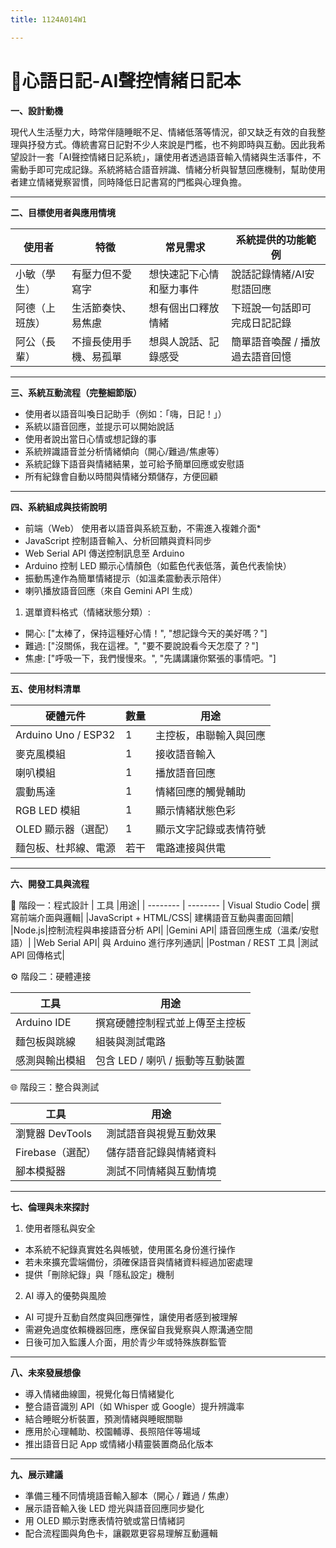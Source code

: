 ```yaml
---
title: 1124A014W1

---
```


# 🌟心語日記-AI聲控情緒日記本

**一、設計動機**

現代人生活壓力大，時常伴隨睡眠不足、情緒低落等情況，卻又缺乏有效的自我整理與抒發方式。傳統書寫日記對不少人來說是門檻，也不夠即時與互動。因此我希望設計一套「AI聲控情緒日記系統」，讓使用者透過語音輸入情緒與生活事件，不需動手即可完成記錄。系統將結合語音辨識、情緒分析與智慧回應機制，幫助使用者建立情緒覺察習慣，同時降低日記書寫的門檻與心理負擔。

---
**二、目標使用者與應用情境**

| 使用者 | 特徵 |常見需求| 系統提供的功能範例|
| --- | -------- | -------- | -------- |
| 小敏（學生） |有壓力但不愛寫字|想快速記下心情和壓力事件|說話記錄情緒/AI安慰語回應|
| 阿德（上班族）|	生活節奏快、易焦慮|想有個出口釋放情緒|下班說一句話即可完成日記記錄 |
|阿公（長輩）|不擅長使用手機、易孤單	|想與人說話、記錄感受|簡單語音喚醒 / 播放過去語音回憶|

---
**三、系統互動流程（完整細節版）**
* 使用者以語音叫喚日記助手（例如：「嗨，日記！」）
* 系統以語音回應，並提示可以開始說話
* 使用者說出當日心情或想記錄的事
* 系統辨識語音並分析情緒傾向（開心/難過/焦慮等）
* 系統記錄下語音與情緒結果，並可給予簡單回應或安慰語
* 所有紀錄會自動以時間與情緒分類儲存，方便回顧


---
**四、系統組成與技術說明**

* 前端（Web） 使用者以語音與系統互動，不需進入複雜介面* 
* JavaScript 控制語音輸入、分析回饋與資料同步
* Web Serial API 傳送控制訊息至 Arduino
* Arduino 控制 LED 顯示心情顏色（如藍色代表低落，黃色代表愉快）
* 振動馬達作為簡單情緒提示（如溫柔震動表示陪伴）
* 喇叭播放語音回應（來自 Gemini API 生成）

1. 選單資料格式（情緒狀態分類）:

* 開心: ["太棒了，保持這種好心情！", "想記錄今天的美好嗎？"]
* 難過: ["沒關係，我在這裡。", "要不要說說看今天怎麼了？"]
* 焦慮: ["呼吸一下，我們慢慢來。", "先講講讓你緊張的事情吧。"]
  
---
**五、使用材料清單**


|硬體元件|數量|用途|
| -------- | -------- | -------- |
|Arduino Uno / ESP32|1|主控板，串聯輸入與回應|
|麥克風模組|1|接收語音輸入|
|喇叭模組|1|播放語音回應|
|震動馬達|1|情緒回應的觸覺輔助|
|RGB LED 模組|1|顯示情緒狀態色彩|
|OLED 顯示器（選配）| 1 |顯示文字記錄或表情符號|
|麵包板、杜邦線、電源|若干|電路連接與供電|


---
**六、開發工具與流程**

🔧 階段一：程式設計
| 工具 |用途|
| -------- | -------- |
Visual Studio Code|	撰寫前端介面與邏輯|
|JavaScript + HTML/CSS|	建構語音互動與畫面回饋|
|Node.js|控制流程與串接語音分析 API|
|Gemini API|	語音回應生成（溫柔/安慰語）|
|Web Serial API|	與 Arduino 進行序列通訊|
|Postman / REST 工具 |測試 API 回傳格式|

⚙️ 階段二：硬體連接

|工具|用途|
| ---- | ---- |
|Arduino IDE|撰寫硬體控制程式並上傳至主控板|
|麵包板與跳線|組裝與測試電路|
|感測與輸出模組|	包含 LED / 喇叭 / 振動等互動裝置|

🌐 階段三：整合與測試


|工具 |用途|
| -------- | -------- |
|瀏覽器 DevTools|測試語音與視覺互動效果|
|Firebase（選配）|儲存語音記錄與情緒資料|
|腳本模擬器|	測試不同情緒與互動情境|


---
**七、倫理與未來探討**

1. 使用者隱私與安全
* 本系統不紀錄真實姓名與帳號，使用匿名身份進行操作
* 若未來擴充雲端備份，須確保語音與情緒資料經過加密處理
* 提供「刪除紀錄」與「隱私設定」機制
2. AI 導入的優勢與風險
* AI 可提升互動自然度與回應彈性，讓使用者感到被理解
* 需避免過度依賴機器回應，應保留自我覺察與人際溝通空間
* 日後可加入監護人介面，用於青少年或特殊族群監管


---
**八、未來發展想像**

* 導入情緒曲線圖，視覺化每日情緒變化
* 整合語音識別 API（如 Whisper 或 Google）提升辨識率
* 結合睡眠分析裝置，預測情緒與睡眠關聯
* 應用於心理輔助、校園輔導、長照陪伴等場域
* 推出語音日記 App 或情緒小精靈裝置商品化版本


---
**九、展示建議**

* 準備三種不同情境語音輸入腳本（開心 / 難過 / 焦慮）
* 展示語音輸入後 LED 燈光與語音回應同步變化
* 用 OLED 顯示對應表情符號或當日情緒詞
* 配合流程圖與角色卡，讓觀眾更容易理解互動邏輯
